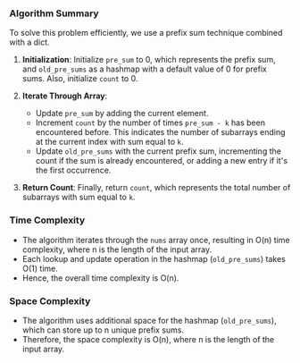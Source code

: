 ### Algorithm Summary
To solve this problem efficiently, we use a prefix sum technique combined with a dict.

1. **Initialization**: Initialize `pre_sum` to 0, which represents the prefix sum, and `old_pre_sums` as a hashmap with a default value of 0 for prefix sums. Also, initialize `count` to 0.
   
2. **Iterate Through Array**:
   - Update `pre_sum` by adding the current element.
   - Increment `count` by the number of times `pre_sum - k` has been encountered before. This indicates the number of subarrays ending at the current index with sum equal to `k`.
   - Update `old_pre_sums` with the current prefix sum, incrementing the count if the sum is already encountered, or adding a new entry if it's the first occurrence.

3. **Return Count**: Finally, return `count`, which represents the total number of subarrays with sum equal to `k`.

### Time Complexity
- The algorithm iterates through the `nums` array once, resulting in O(n) time complexity, where n is the length of the input array.
- Each lookup and update operation in the hashmap (`old_pre_sums`) takes O(1) time.
- Hence, the overall time complexity is O(n).

### Space Complexity
- The algorithm uses additional space for the hashmap (`old_pre_sums`), which can store up to n unique prefix sums.
- Therefore, the space complexity is O(n), where n is the length of the input array.

